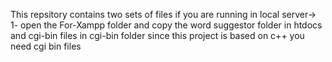 This repsitory contains two sets of files if you are running in local server-> 
1- open the For-Xampp folder and copy the word suggestor folder in htdocs and cgi-bin files in cgi-bin folder since this project is based on c++ you need cgi bin files

